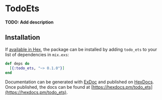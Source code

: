 # TodoEts

**TODO: Add description**

## Installation

If [available in Hex](https://hex.pm/docs/publish), the package can be installed
by adding `todo_ets` to your list of dependencies in `mix.exs`:

```elixir
def deps do
  [{:todo_ets, "~> 0.1.0"}]
end
```

Documentation can be generated with [ExDoc](https://github.com/elixir-lang/ex_doc)
and published on [HexDocs](https://hexdocs.pm). Once published, the docs can
be found at [https://hexdocs.pm/todo_ets](https://hexdocs.pm/todo_ets).

